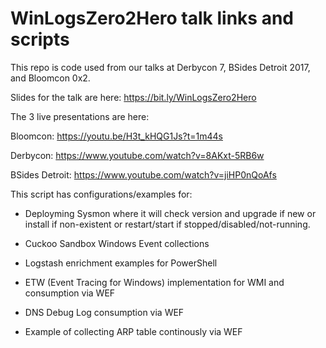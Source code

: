 # WinLogsZero2Hero talk links and scripts
This repo is code used from our talks at Derbycon 7, BSides Detroit 2017, and Bloomcon 0x2.

Slides for the talk are here: https://bit.ly/WinLogsZero2Hero

The 3 live presentations are here:

Bloomcon: https://youtu.be/H3t_kHQG1Js?t=1m44s

Derbycon: https://www.youtube.com/watch?v=8AKxt-5RB6w

BSides Detroit: https://www.youtube.com/watch?v=jiHP0nQoAfs



This script has configurations/examples for:
* Deployming Sysmon where it will check version and upgrade if new or install if non-existent or restart/start if stopped/disabled/not-running.

* Cuckoo Sandbox Windows Event collections

* Logstash enrichment examples for PowerShell

* ETW (Event Tracing for Windows) implementation for WMI and consumption via WEF

* DNS Debug Log consumption via WEF

* Example of collecting ARP table continously via WEF
